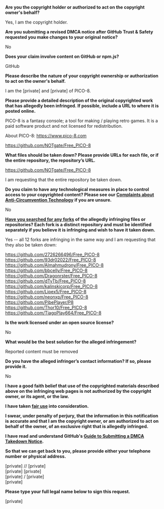 **Are you the copyright holder or authorized to act on the copyright owner's behalf?**

Yes, I am the copyright holder.

**Are you submitting a revised DMCA notice after GitHub Trust & Safety requested you make changes to your original notice?**

No

**Does your claim involve content on GitHub or npm.js?**

GitHub

**Please describe the nature of your copyright ownership or authorization to act on the owner's behalf.**

I am the [private] and [private] of PICO-8.

**Please provide a detailed description of the original copyrighted work that has allegedly been infringed. If possible, include a URL to where it is posted online.**

PICO-8 is a fantasy console; a tool for making / playing retro games. It is a paid software product and not licensed for redistribution.

About PICO-8: https://www.pico-8.com

https://github.com/NOTgate/Free_PICO-8

**What files should be taken down? Please provide URLs for each file, or if the entire repository, the repository’s URL.**

https://github.com/NOTgate/Free_PICO-8

I am requesting that the entire repository be taken down.

**Do you claim to have any technological measures in place to control access to your copyrighted content? Please see our <a href="https://docs.github.com/articles/guide-to-submitting-a-dmca-takedown-notice#complaints-about-anti-circumvention-technology">Complaints about Anti-Circumvention Technology</a> if you are unsure.**

No

**<a href="https://docs.github.com/articles/dmca-takedown-policy#b-what-about-forks-or-whats-a-fork">Have you searched for any forks</a> of the allegedly infringing files or repositories? Each fork is a distinct repository and must be identified separately if you believe it is infringing and wish to have it taken down.**

Yes -- all 12 forks are infringing in the same way and I am requesting that they also be taken down:

https://github.com/2726266496/Free_PICO-8  
https://github.com/93dr02022/Free_PICO-8  
https://github.com/Almahmudrony/Free_PICO-8  
https://github.com/bbcelly/Free_PICO-8  
https://github.com/Dragonrster/Free_PICO-8  
https://github.com/dTvTb/Free_PICO-8  
https://github.com/kalinskicorp/Free_PICO-8  
https://github.com/Lipex5/Free_PICO-8  
https://github.com/neonxp/Free_PICO-8  
https://github.com/PibePlayer/P8  
https://github.com/Thor10/Free_PICO-8  
https://github.com/TiagoPlay664/Free_PICO-8  

**Is the work licensed under an open source license?**

No

**What would be the best solution for the alleged infringement?**

Reported content must be removed

**Do you have the alleged infringer’s contact information? If so, please provide it.**

No

**I have a good faith belief that use of the copyrighted materials described above on the infringing web pages is not authorized by the copyright owner, or its agent, or the law.**

**I have taken <a href="https://www.lumendatabase.org/topics/22">fair use</a> into consideration.**

**I swear, under penalty of perjury, that the information in this notification is accurate and that I am the copyright owner, or am authorized to act on behalf of the owner, of an exclusive right that is allegedly infringed.**

**I have read and understand GitHub's <a href="https://docs.github.com/articles/guide-to-submitting-a-dmca-takedown-notice/">Guide to Submitting a DMCA Takedown Notice</a>.**

**So that we can get back to you, please provide either your telephone number or physical address.**

[private] // [private]  
[private] [private]  
[private] / [private]  
[private]

**Please type your full legal name below to sign this request.**

[private]
